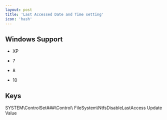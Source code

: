 ```yaml
---
layout: post
title: 'Last Accessed Date and Time setting'
icon: 'hash'
---
```


## Windows Support

- XP

- 7

- 8

- 10



## Keys

SYSTEM\ControlSet###\Control\ FileSystem\NtfsDisableLastAccess Update Value

